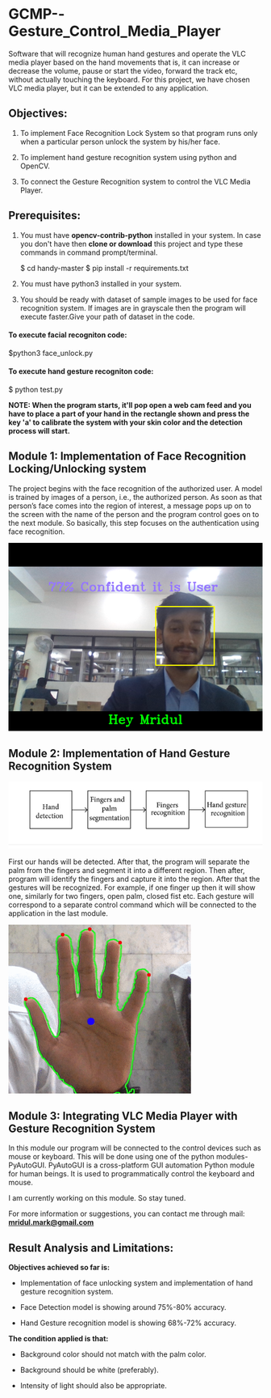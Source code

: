 # GCMP--Gesture_Control_Media_Player
Software that will recognize human hand gestures and operate the VLC media player based on the hand movements that is, it can increase or decrease the volume, pause or start the video, forward the track etc, without actually touching the keyboard. For this project, we have chosen VLC media player, but it can be extended to any application. 

## Objectives:

1.	To implement Face Recognition Lock System so that program runs only when a particular person unlock the system by his/her face.

2. 	To implement hand gesture recognition system using python and OpenCV.

3. 	To connect the Gesture Recognition system to control the VLC Media Player.

## Prerequisites:
1. You must have **opencv-contrib-python** installed in your system. In case you don't have then **clone or download** this project and    type these commands in command prompt/terminal.

      $ cd handy-master
      $ pip install -r requirements.txt

2. You must have python3 installed in your system.

3. You should be ready with dataset of sample images to be used for face recognition system. If images are in grayscale then the program    will execute faster.Give your path of dataset in the code.

#### To execute facial recogniton code:

   $python3 face_unlock.py

#### To execute hand gesture recogniton code:

   $ python test.py
   
   **NOTE: When the program starts, it'll pop open a web cam feed and you have to place a part of your hand in the rectangle shown and press the key 'a' to calibrate the system with your skin color and the detection process will start.**
   
## Module 1: Implementation of Face Recognition Locking/Unlocking system

The project begins with the face recognition of the authorized user. A model is trained by images of a person, i.e., the authorized person. As soon as that person’s face comes into the region of interest, a message pops up on to the screen with the name of the person and the program control goes on to the next module. So basically, this step focuses on the authentication using face recognition.

![](/face_unlock.png)

## Module 2: Implementation of Hand Gesture Recognition System

![](/hand_gesture_recog_process.png)


First our hands will be detected. After that, the program will separate the palm from the fingers and segment it into a different region. Then after, program will identify the fingers and capture it into the region. After that the gestures will be recognized. For example, if one finger up then it will show one, similarly for two fingers, open palm, closed fist etc. Each gesture will correspond to a separate control command which will be connected to the application in the last module.

![](/hand_gesture_recog.png)

## Module 3: Integrating VLC Media Player with Gesture Recognition System


In this module our program will be connected to the control devices such as mouse or keyboard. This will be done using one of the python modules- PyAutoGUI.  PyAutoGUI is a cross-platform GUI automation Python module for human beings. It is used to programmatically control the keyboard and mouse.

I am currently working on this module. So stay tuned.

For more information or suggestions, you can contact me through mail: **mridul.mark@gmail.com** 

## Result Analysis and Limitations:

**Objectives achieved so far is:**

- Implementation of face unlocking system and implementation of hand gesture recognition system. 

- Face Detection model is showing around 75%-80% accuracy. 

- Hand Gesture recognition model is showing 68%-72% accuracy. 

**The condition applied is that:** 

- Background color should not match with the palm color. 

- Background should be white (preferably). 

- Intensity of light should also be appropriate.
